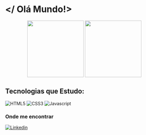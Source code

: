 # </ Olá Mundo!>

<div align="center">
<img height="180em" src= "https://github-readme-stats.vercel.app/api?username=PriscilaRodriguess&theme=radical&show_icons=true"/>
<img height="180em" src= "https://github-readme-stats.vercel.app/api/top-langs/?username=PriscilaRodriguess&layout=compact&theme=radical"/>
</div>

## Tecnologias que Estudo:

<img alt="HTML5"  src="https://img.shields.io/badge/HTML5-E34F26?style=for-the-badge&logo=html5&logoColor=white"/>
<img alt="CSS3"  src="https://img.shields.io/badge/CSS3-1572B6?style=for-the-badge&logo=css3&logoColor=white"/>
<img alt="Javascript"  src="https://img.shields.io/badge/JavaScript-F7DF1E?style=for-the-badge&logo=javascript&logoColor=black"/>

### Onde me encontrar

[![Linkedin](https://img.shields.io/badge/LinkedIn-0077B5?style=for-the-badge&logo=linkedin&logoColor=white)](https://www.linkedin.com/in/priscila-rodrigues-abb967221/)


